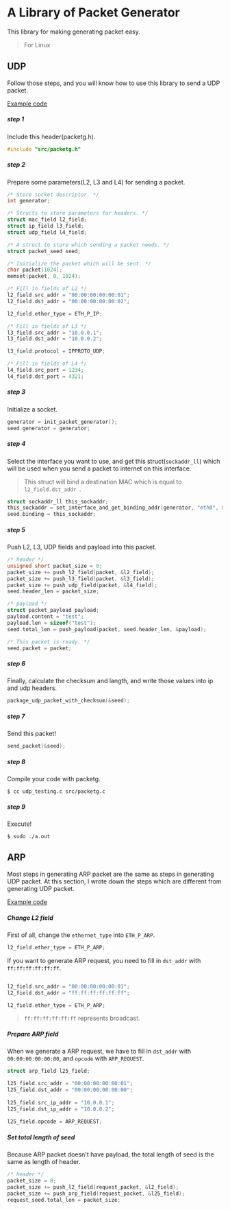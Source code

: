# A Library of Packet Generator 

This library for making generating packet easy.

> For Linux

## UDP

Follow those steps, and you will know how to use this library to send a UDP packet.

[Example code](https://github.com/YanHaoChen/packetg/blob/master/src/udp_testing.c)

##### step 1

Include this header(packetg.h).

```c
#include "src/packetg.h"
```
##### step 2
Prepare some parameters(L2, L3 and L4) for sending a packet.

```c
/* Store socket descriptor. */
int generator;

/* Structs to store parameters for headers. */
struct mac_field l2_field;
struct ip_field l3_field;
struct udp_field l4_field;

/* A struct to store which sending a packet needs. */
struct packet_seed seed;

/* Initialize the packet which will be sent. */
char packet[1024];
memset(packet, 0, 1024);

/* Fill in fields of L2 */
l2_field.src_addr = "00:00:00:00:00:01";
l2_field.dst_addr = "00:00:00:00:00:02";

l2_field.ether_type = ETH_P_IP;

/* Fill in fields of L3 */
l3_field.src_addr = "10.0.0.1";
l3_field.dst_addr = "10.0.0.2";

l3_field.protocol = IPPROTO_UDP;

/* Fill in fields of L4 */
l4_field.src_port = 1234;
l4_field.dst_port = 4321;
```


##### step 3
Initialize a socket.

```c
generator = init_packet_generator();
seed.generator = generator;
```

##### step 4
Select the interface you want to use, and get this struct(`sockaddr_ll`) which will be used when you send a packet to internet on this interface.

> This struct will bind a destination MAC which is equal to `l2_field.dst_addr `.

```c
struct sockaddr_ll this_sockaddr;
this_sockaddr = set_interface_and_get_binding_addr(generator, "eth0", &l2_field);
seed.binding = this_sockaddr;

```
##### step 5
Push L2, L3, UDP fields and payload into this packet.

```c
/* header */
unsigned short packet_size = 0;
packet_size += push_l2_field(packet, &l2_field);
packet_size += push_l3_field(packet, &l3_field);
packet_size += push_udp_field(packet, &l4_field);
seed.header_len = packet_size;

/* payload */
struct packet_payload payload;
payload.content = "test";
payload.len = sizeof("test");
seed.total_len = push_payload(packet, seed.header_len, &payload);

/* This packet is ready. */
seed.packet = packet; 
```

##### step 6

Finally, calculate the checksum and langth, and write those values into ip and udp headers. 

```c
package_udp_packet_with_checksum(&seed);
```

##### step 7
Send this packet!

```c
send_packet(&seed);
```

##### step 8
Compile your code with packetg.

```shell
$ cc udp_testing.c src/packetg.c
```

##### step 9
Execute!

```shell
$ sudo ./a.out
```

## ARP

Most steps in generating ARP packet are the same as steps in generating UDP packet. At this section, I wrote down the steps which are different from generating UDP packet.

[Example code](https://github.com/YanHaoChen/packetg/blob/master/src/arp_testing.c)

##### Change L2 field

First of all, change the `ethernet_type` into `ETH_P_ARP`. 

```c
l2_field.ether_type = ETH_P_ARP;
```
If you want to generate ARP request, you need to fill in `dst_addr` with `ff:ff:ff:ff:ff:ff`.

```c

l2_field.src_addr = "00:00:00:00:00:01";
l2_field.dst_addr = "ff:ff:ff:ff:ff:ff";

l2_field.ether_type = ETH_P_ARP;
```
> `ff:ff:ff:ff:ff:ff` represents broadcast.

##### Prepare ARP field

When we generate a ARP request, we have to fill in `dst_addr` with `00:00:00:00:00:00`, and `opcode` with `ARP_REQUEST`.

```c
struct arp_field l25_field;

l25_field.src_addr = "00:00:00:00:00:01";
l25_field.dst_addr = "00:00:00:00:00:00";
    
l25_field.src_ip_addr = "10.0.0.1";
l25_field.dst_ip_addr = "10.0.0.2";
    
l25_field.opcode = ARP_REQUEST;
```

##### Set total length of seed

Because ARP packet doesn't have payload, the total length of seed is the same as length of header.

```c
/* header */
packet_size = 0;
packet_size += push_l2_field(request_packet, &l2_field);
packet_size += push_arp_field(request_packet, &l25_field);
request_seed.total_len = packet_size;
```
